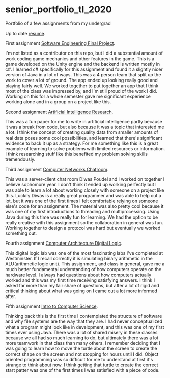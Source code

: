 # senior_portfolio_tl_2020
Portfolio of a few assignments from my undergrad

Up to date [resume](https://docs.google.com/document/d/1wz6c62Eno_ECbQw1TZeaMRc_ayqPNk8JdW4xEwT7lCQ/edit?usp=sharing).

First assignment [Software Engineering Final Project](https://github.com/GitGudDesu/Final-Release).

I'm not listed as a contributor on this repo, but I did a substantial amount of work coding game mechanics and other features in the game.  This is a game developed on the Unity engine and the backend is written mostly in c#.  I learned c# specifically for this assignment and found it a slightly nicer version of Java in a lot of ways.  This was a 4 person team that split up the work to cover a lot of ground.  The app ended up looking really good and playing fairly well.  We worked together to put together an app that I think most of the class was impressed by, and I'm still proud of the work I did.  Working on this for a whole semester gave me significant experience working alone and in a group on a project like this.


Second assignment [Artificial Intelligence Research](https://github.com/t-liv057/tl_data_simulation_cmpt_301).

This was a fun paper for me to write in artificial intelligence partly because it was a break from code, but also because it was a topic that interested me a lot.  I think the concept of creating quality data from smaller amounts of real data poses some cool possibilities, and learned that there's significant evidence to back it up as a strategy.  For me something like this is a great example of learning to solve problems with limited resources or information.  I think researching stuff like this benefited my problem solving skills tremendously.

Third assignment [Computer Networks Chatroom](https://github.com/t-liv057/chat_room_cmpt_352).

This was a server-client chat room Diwas Poudel and I worked on together I believe sophomore year.  I don't think it ended up working perfectly but I was able to learn a lot about working closely with someone on a project like this.  Luckily Diwas is a really great programmer and was able to help out a lot, but it was one of the first times I felt comfortable relying on someone else's code for an assignment.  The material was also pretty cool because it was one of my first introductions to threading and multiprocessing.  Using Java during this time was really fun for learning.  We had the option to be really creative with this assignment so the collaboration in general was fun.  Working together to design a protocol was hard but eventually we worked something out.

Fourth assignment [Computer Architecture Digital Logic](https://github.com/t-liv057/digital_logic_cpmt_328).

This digital logic lab was one of the most fascinating labs I've completed at Westminster.  If I recall correctly it is simulating binary arithmetic in the ALU(arithmetic logic unit).  This assignment, and class in general, gave me a much better fundamental understanding of how computers operate on the hardware level.  I always had questions about how computers actually worked and this was my first time receiving satisfying answers.  I think I asked far more than my fair share of questions, but after a lot of rigid and critical thinking about what was going on I came out a lot more informed after.

Fifth assignment [Intro to Computer Science](https://github.com/t-liv057/turtles_lab_cmpt_201).

Thinking back this is the first time I contemplated the structure of software and why file systems are the way that they are.  I had never conceptualized what a program might look like in development, and this was one of my first times ever using Java.  There was a lot of shared misery in these classes because we all had so much learning to do, but ultimately there was a lot more teamwork in that class than many others.  I remember deciding that I was going to learn how to move the turtle about the screen to create the correct shape on the screen and not stopping for hours until I did.  Object oriented programming was so difficult for me to understand at first it's strange to think about now.  I think getting that turtle to create the correct start patter was one of the first times I was satisfied with a piece of code. 






